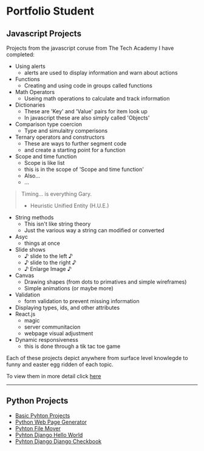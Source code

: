 # Portfolio Student

## Javascript Projects
Projects from the javascript coruse from The Tech Academy I have completed:

* Using alerts 
  * alerts are used to display information and warn about actions
* Functions
  * Creating and using code in groups called functions
* Math Operators
  * Useing math operations to calculate and track information
* Dictionaries
  * These are 'Key' and 'Value' pairs for item look up
  * In javascript these are also simply called 'Objects'
* Comparison type coercion
  * Type and simulaitry comperisons
* Ternary operators and constructors
  * These are ways to further segment code 
  * and create a starting point for a function
* Scope and time function
  * Scope is like list
  * this is in the scope of 'Scope and time function'
  * Also...
  * ...

> Timing...  is everything Gary.
> - Heuristic Unified Entity (H.U.E.)

* String methods
  * This isn't like string theory
  * Just the various way a string can modified or converted
* Asyc 
  * things at once
* Slide shows
  * ♪ slide to the left ♪
  * ♪ slide to the right ♪
  * ♪ Enlarge Image ♪
* Canvas
  * Drawing shapes (from dots to primatives and simple wireframes)
  * Simple animations (or maybe more)
* Validation
  * form validation to prevent missing information
* Displaying types, ids, and other attributes
* React.js
  * magic
  * server communitacion
  * webpage visual adjustment
* Dynamic responsiveness
  * this is done through a tik tac toe game

Each of these projects depict anywhere from surface level knowlegde to funny and easter egg ridden of each topic.

To view them in more detail click [here](https://github.com/JasonAlkain/JavaScript_Projects)

<hr>

## Python Projects

* [Basic Pyhton Projects](https://github.com/JasonAlkain/Python_Projects)
* [Python Web Page Generator](https://github.com/JasonAlkain/PythonWebPageGenerator)
* [Pyhton File Mover](https://github.com/JasonAlkain/FileMover)
* [Pyhton Django Hello World](https://github.com/JasonAlkain/Hello_World)
* [Pyhton Django Django Checkbook](https://github.com/JasonAlkain/Django_Checkbook)
